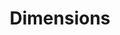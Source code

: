 ---
layout: default
bigquery: https://console.cloud.google.com/bigquery?p=covid-19-dimensions-ai&page=table&d=data&t=publications
contributors: Digital Science, https://www.digital-science.com/
cost: Free for personal, non-commercial use.
description: Dimensions contains more than 100 million publications, ranging from
  articles published in scholarly journals, books and book chapters, to preprints
  and conference proceedings. All publications are contextualized with linked data
  sets, funding, publications, patents, clinical trials, and policy documents. You
  can also view associated categories, funders, institutions, and researcher profiles.
documentation: https://docs.dimensions.ai/bigquery/index.html
last_edit: 04/12/2022, 16:40:12
location: https://www.dimensions.ai/products/free/
maintained_by: Digital Science, https://www.digital-science.com/
schema_fields:
- legal_events
- associated_publication_doi
- funder_org_countries
- funding_jpy
- conditions
- book_title
- funding_eur
- repository_id
- gender
- year
- original_title
- application_number
- status
- citations
- priority_year
- journal
- date_print
- research_org_state_codes
- kind
- assignee_countries
- mesh_terms
- category_icrp_ct
- funding_chf
- publisher
- funding_nzd
- pmid
- inventor_names
- issue
- brief_title
- category_uoa
- funding_cad
- acronyms
- clinical_trial_ids
- funding_amount
- filing_status
- ipcr
- research_orgs
- category_sdg
- open_access_categories
- phase
- resulting_publication_doi
- original_assignee_orgs
- jurisdiction
- arxiv_id
- original_abstract
- cpc
- category_hra
- date_imported_gbq
- wikipedia_url
- patent_ids
- doi
- family_id
- citations_count
- funder_org
- research_org_country_names
- funder_countries
- name
- research_org_countries
- acronym
- conference
- metrics
- granted_date
- category_hrcs_hc
- date_modified
- funder_org_cities
- editors
- associated_publication_arxiv_id
- source_id
- parent_id
- mesh_headings
- registry
- supporting_grant_ids
- research_org_city_names
- foa_number
- pmcid
- category_icrp_cso
- associated_grant_ids
- category_bra
- date_normal
- research_org_cities
- granted_year
- type
- priority_date
- authors
- associated_publication_id
- title
- isbn
- funding_cny
- funder_org_state_codes
- date_inserted
- expiration_year
- associated_publication_pmid
- labels
- research_org_state_names
- family_members_ids
- grant_number
- active_years
- funding_aud
- funding_gbp
- filing_year
- end_date
- proceedings_title
- created_date
- researcher_ids
- altmetrics
- reference_ids
- abstract
- description
- expiration_date
- journal_lists
- category_hrcs_rac
- types
- repository_url
- concepts
- current_assignee_countries
- open_access_categories_v2
- organisation_details
- relationships
- pages
- resulting_publication_ids
- embargo_date
- categories
- citation_string
- original_assignee_countries
- license
- aliases
- funding_usd
- end_year
- id
- publication_date
- category_for
- date
- legal_status
- acknowledgements
- linkout
- original_assignee
- established
- address
- links
- interventions
- repository_name
- funder_org_acronyms
- external_ids
- current_assignee_orgs
- eisbn
- category_rcdc
- date_online
- book_series_title
- cited_by_ids
- family_count
- language
- email_address
- publication_year
- current_assignee
- publication_ids
- funder_orgs
- investigators
- start_year
- volume
- funding_details
- assignee_orgs
- funding_currency
- subtitles
- start_date
- filing_date
shortname: dimensions
tags:
- scholarly literature
- patents
- funding
- clinical trials
- academic profiles
terms_of_use: 'Use of both the Dimensions COVID-19 dataset and full Dimensions dataset
  are subject to the Dimensions Terms of use: https://www.dimensions.ai/policies-terms-legal '
title: Dimensions
uuid: dcff88bd-fe6b-4fdb-8159-809bf9d7bc1c
---